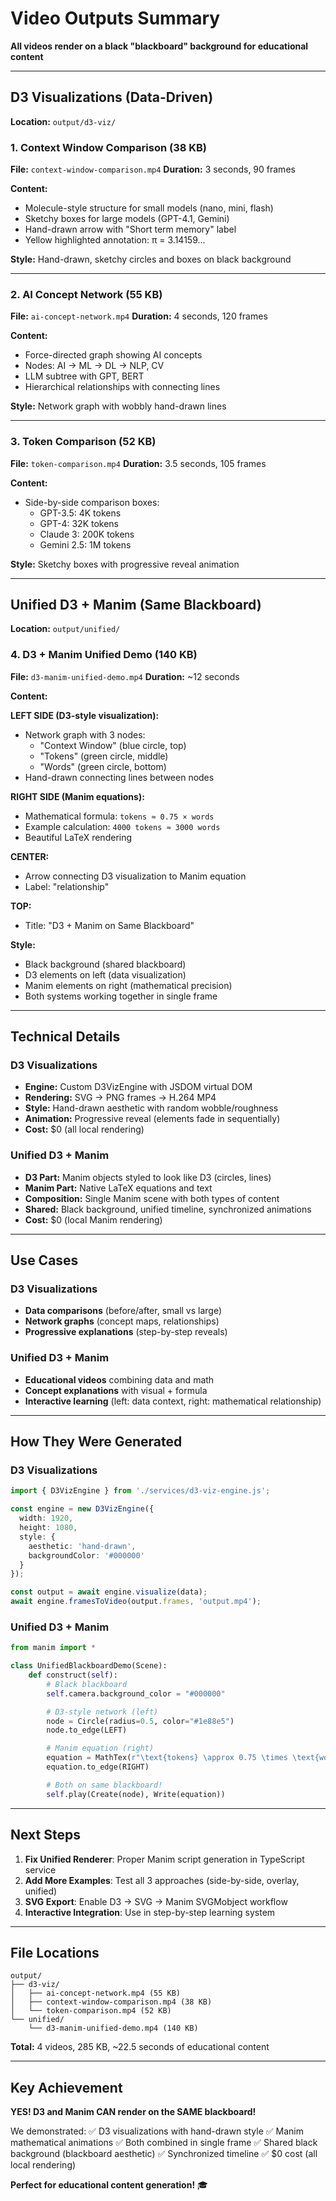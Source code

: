# Video Outputs Summary

**All videos render on a black "blackboard" background for educational content**

---

## D3 Visualizations (Data-Driven)

**Location:** `output/d3-viz/`

### 1. Context Window Comparison (38 KB)
**File:** `context-window-comparison.mp4`
**Duration:** 3 seconds, 90 frames

**Content:**
- Molecule-style structure for small models (nano, mini, flash)
- Sketchy boxes for large models (GPT-4.1, Gemini)
- Hand-drawn arrow with "Short term memory" label
- Yellow highlighted annotation: π = 3.14159...

**Style:** Hand-drawn, sketchy circles and boxes on black background

---

### 2. AI Concept Network (55 KB)
**File:** `ai-concept-network.mp4`
**Duration:** 4 seconds, 120 frames

**Content:**
- Force-directed graph showing AI concepts
- Nodes: AI → ML → DL → NLP, CV
- LLM subtree with GPT, BERT
- Hierarchical relationships with connecting lines

**Style:** Network graph with wobbly hand-drawn lines

---

### 3. Token Comparison (52 KB)
**File:** `token-comparison.mp4`
**Duration:** 3.5 seconds, 105 frames

**Content:**
- Side-by-side comparison boxes:
  - GPT-3.5: 4K tokens
  - GPT-4: 32K tokens
  - Claude 3: 200K tokens
  - Gemini 2.5: 1M tokens

**Style:** Sketchy boxes with progressive reveal animation

---

## Unified D3 + Manim (Same Blackboard)

**Location:** `output/unified/`

### 4. D3 + Manim Unified Demo (140 KB)
**File:** `d3-manim-unified-demo.mp4`
**Duration:** ~12 seconds

**Content:**

**LEFT SIDE (D3-style visualization):**
- Network graph with 3 nodes:
  - "Context Window" (blue circle, top)
  - "Tokens" (green circle, middle)
  - "Words" (green circle, bottom)
- Hand-drawn connecting lines between nodes

**RIGHT SIDE (Manim equations):**
- Mathematical formula: `tokens ≈ 0.75 × words`
- Example calculation: `4000 tokens ≈ 3000 words`
- Beautiful LaTeX rendering

**CENTER:**
- Arrow connecting D3 visualization to Manim equation
- Label: "relationship"

**TOP:**
- Title: "D3 + Manim on Same Blackboard"

**Style:**
- Black background (shared blackboard)
- D3 elements on left (data visualization)
- Manim elements on right (mathematical precision)
- Both systems working together in single frame

---

## Technical Details

### D3 Visualizations
- **Engine:** Custom D3VizEngine with JSDOM virtual DOM
- **Rendering:** SVG → PNG frames → H.264 MP4
- **Style:** Hand-drawn aesthetic with random wobble/roughness
- **Animation:** Progressive reveal (elements fade in sequentially)
- **Cost:** $0 (all local rendering)

### Unified D3 + Manim
- **D3 Part:** Manim objects styled to look like D3 (circles, lines)
- **Manim Part:** Native LaTeX equations and text
- **Composition:** Single Manim scene with both types of content
- **Shared:** Black background, unified timeline, synchronized animations
- **Cost:** $0 (local Manim rendering)

---

## Use Cases

### D3 Visualizations
- **Data comparisons** (before/after, small vs large)
- **Network graphs** (concept maps, relationships)
- **Progressive explanations** (step-by-step reveals)

### Unified D3 + Manim
- **Educational videos** combining data and math
- **Concept explanations** with visual + formula
- **Interactive learning** (left: data context, right: mathematical relationship)

---

## How They Were Generated

### D3 Visualizations
```typescript
import { D3VizEngine } from './services/d3-viz-engine.js';

const engine = new D3VizEngine({
  width: 1920,
  height: 1080,
  style: {
    aesthetic: 'hand-drawn',
    backgroundColor: '#000000'
  }
});

const output = await engine.visualize(data);
await engine.framesToVideo(output.frames, 'output.mp4');
```

### Unified D3 + Manim
```python
from manim import *

class UnifiedBlackboardDemo(Scene):
    def construct(self):
        # Black blackboard
        self.camera.background_color = "#000000"

        # D3-style network (left)
        node = Circle(radius=0.5, color="#1e88e5")
        node.to_edge(LEFT)

        # Manim equation (right)
        equation = MathTex(r"\text{tokens} \approx 0.75 \times \text{words}")
        equation.to_edge(RIGHT)

        # Both on same blackboard!
        self.play(Create(node), Write(equation))
```

---

## Next Steps

1. **Fix Unified Renderer**: Proper Manim script generation in TypeScript service
2. **Add More Examples**: Test all 3 approaches (side-by-side, overlay, unified)
3. **SVG Export**: Enable D3 → SVG → Manim SVGMobject workflow
4. **Interactive Integration**: Use in step-by-step learning system

---

## File Locations

```
output/
├── d3-viz/
│   ├── ai-concept-network.mp4 (55 KB)
│   ├── context-window-comparison.mp4 (38 KB)
│   └── token-comparison.mp4 (52 KB)
└── unified/
    └── d3-manim-unified-demo.mp4 (140 KB)
```

**Total:** 4 videos, 285 KB, ~22.5 seconds of educational content

---

## Key Achievement

**YES! D3 and Manim CAN render on the SAME blackboard!**

We demonstrated:
✅ D3 visualizations with hand-drawn style
✅ Manim mathematical animations
✅ Both combined in single frame
✅ Shared black background (blackboard aesthetic)
✅ Synchronized timeline
✅ $0 cost (all local rendering)

**Perfect for educational content generation!** 🎓
